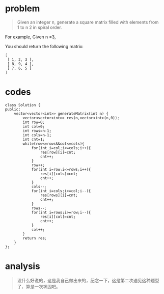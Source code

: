 # problem
>Given an integer n, generate a square matrix filled with elements from 1 to n 2 in spiral order.

For example,
Given n =3,

You should return the following matrix:
```
[
 [ 1, 2, 3 ],
 [ 8, 9, 4 ],
 [ 7, 6, 5 ]
]
```
# codes
```
class Solution {
public:
    vector<vector<int>> generateMatrix(int n) {
        vector<vector<int>> res(n,vector<int>(n,0));
        int row=0;
        int col=0;
        int rows=n-1;
        int cols=n-1;
        int cnt=1;
        while(row<=rows&&col<=cols){
            for(int i=col;i<=cols;i++){
                res[row][i]=cnt;
                cnt++;
            }
            row++;
            for(int i=row;i<=rows;i++){
                res[i][cols]=cnt;
                cnt++;
            }
            cols--;
            for(int i=cols;i>=col;i--){
                res[rows][i]=cnt;
                cnt++;
            }
            rows--;
            for(int i=rows;i>=row;i--){
                res[i][col]=cnt;
                cnt++;
            }
            col++;
        }
        return res;
    }
};

```

# analysis
>没什么好说的，这是我自己做出来的，纪念一下，这是第二次遇见这种题型了，算是一次巩固吧。
